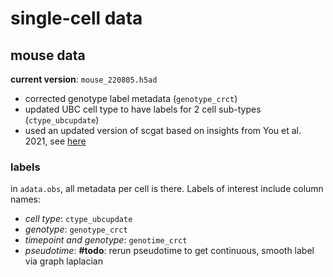 # single-cell data

## mouse data

**current version**: `mouse_220805.h5ad`

- corrected genotype label metadata (`genotype_crct`)
- updated UBC cell type to have labels for 2 cell sub-types (`ctype_ubcupdate`)
- used an updated version of scgat based on insights from You et al. 2021, see [here](https://arxiv.org/pdf/2011.08843.pdf)

### labels 

in `adata.obs`, all metadata per cell is there. Labels of interest include column names:
- *cell type*: `ctype_ubcupdate`
- *genotype*: `genotype_crct`
- *timepoint and genotype*: `genotime_crct`
- *pseudotime*: **#todo**: rerun pseudotime to get continuous, smooth label via graph laplacian
